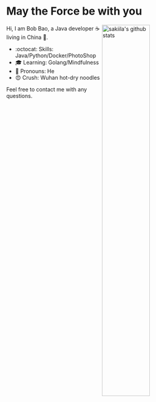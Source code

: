 # May the Force be with you 

<img align="right" alt="sakiila's github stats" width="50%" src="https://github-readme-stats.vercel.app/api?username=sakiila&show_icons=true">

Hi, I am Bob Bao, a Java developer :coffee: living in China :panda_face:.

- :octocat: Skills: Java/Python/Docker/PhotoShop
- :mortar_board: Learning: Golang/Mindfulness
- :wave: Pronouns: He
- :heart_eyes: Crush: Wuhan hot-dry noodles

Feel free to contact me with any questions.
